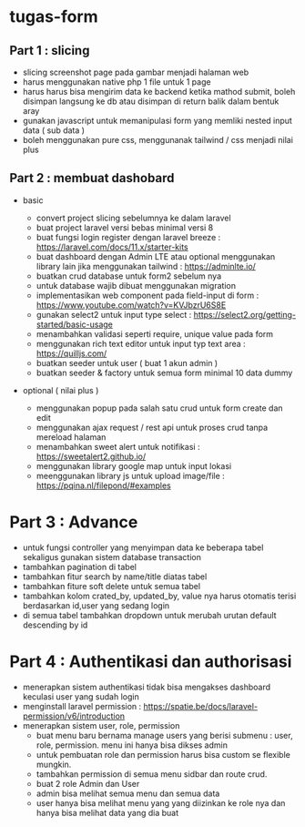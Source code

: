 # tugas-form

## Part 1 : slicing 
- slicing screenshot page pada gambar menjadi halaman web
- harus menggunakan native php 1 file untuk  1 page
- harus harus bisa mengirim data ke backend ketika mathod submit, boleh disimpan langsung ke db atau disimpan di return balik dalam bentuk aray
- gunakan javascript untuk memanipulasi form yang memliki nested input data ( sub data )
- boleh menggunakan pure css, menggunanak tailwind / css menjadi nilai plus

## Part 2 : membuat dashobard
+ basic
  - convert project slicing sebelumnya ke dalam laravel
  - buat project laravel versi bebas minimal versi 8
  - buat fungsi login register dengan laravel breeze : https://laravel.com/docs/11.x/starter-kits
  - buat dashboard dengan Admin LTE atau optional menggunakan library lain jika menggunakan tailwind : https://adminlte.io/
  - buatkan crud database untuk form2 sebelum nya
  - untuk database wajib dibuat menggunakan migration
  - implementasikan web component pada field-input di form : https://www.youtube.com/watch?v=KVJbzrU6S8E
  - gunakan select2 untuk input type select : https://select2.org/getting-started/basic-usage
  - menambahkan validasi seperti require, unique value pada form
  - menggunakan rich text editor untuk input typ text area : https://quilljs.com/
  - buatkan seeder untuk user ( buat 1 akun admin )
  - buatkan seeder & factory untuk semua form minimal 10 data dummy
  
+ optional ( nilai plus )
  - menggunakan popup pada salah satu crud untuk form create dan edit
  - menggunakan ajax request / rest api untuk proses crud tanpa mereload halaman
  - menambahkan sweet alert untuk notifikasi : https://sweetalert2.github.io/
  - menggunakan library google map untuk input lokasi
  - meenggunakan library js untuk upload image/file : https://pqina.nl/filepond/#examples
 
# Part 3 : Advance
- untuk fungsi controller yang menyimpan data ke beberapa tabel sekaligus gunakan sistem database transaction
- tambahkan pagination di tabel
- tambahkan fitur search by name/title diatas tabel
- tambahkan fiture soft delete untuk semua tabel
- tambahkan kolom crated_by, updated_by, value nya harus otomatis terisi berdasarkan id,user yang sedang login
- di semua tabel tambahkan dropdown untuk merubah urutan default descending by id

# Part 4 : Authentikasi dan authorisasi
- menerapkan sistem authentikasi tidak bisa mengakses dashboard keculasi user yang sudah login
- menginstall laravel permission : https://spatie.be/docs/laravel-permission/v6/introduction
- menerapkan sistem user, role, permission
  - buat menu baru bernama manage users yang berisi submenu : user, role, permission. menu ini hanya bisa dikses admin
  - untuk pembuatan role dan permission harus bisa custom se flexible mungkin.
  - tambahkan permission di semua menu sidbar dan route crud.
  - buat 2 role Admin dan User
  - admin bisa melihat semua menu dan semua data
  - user hanya bisa melihat menu yang yang diizinkan ke role nya dan hanya bisa melihat data yang dia buat
